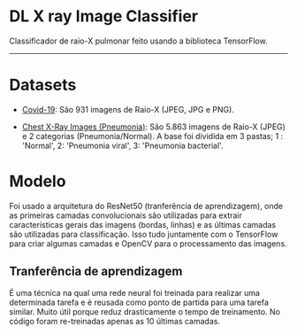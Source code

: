 # DL X ray Image Classifier

Classificador de raio-X pulmonar feito usando a biblioteca TensorFlow.

---

# Datasets

 - [Covid-19](https://github.com/ieee8023/covid-chestxray-dataset): São 931 imagens de Raio-X (JPEG, JPG e PNG).

 - [Chest X-Ray Images (Pneumonia)](https://www.kaggle.com/datasets/paultimothymooney/chest-xray-pneumonia): São 5.863 imagens de Raio-X (JPEG) e 2 categorias 
 (Pneumonia/Normal). A base foi dividida em 3 pastas; 1 : 'Normal', 2: 'Pneumonia viral', 3: 'Pneumonia bacterial'.

# Modelo
Foi usado a arquitetura do ResNet50 (tranferência de aprendizagem), onde as primeiras camadas convolucionais são utilizadas para extrair características gerais 
das imagens (bordas, linhas) e as últimas camadas são utilizadas para classificação. Isso tudo juntamente com o TensorFlow para criar algumas camadas e OpenCV 
para o processamento das imagens.

## Tranferência de aprendizagem
É uma técnica na qual uma rede neural foi treinada para realizar uma determinada tarefa e é reusada como ponto de partida para uma tarefa similar. Muito útil 
porque reduz drasticamente o tempo de treinamento. No código foram re-treinadas apenas as 10 últimas camadas.
